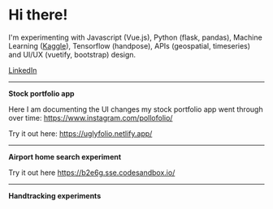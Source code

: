 # Hi there!

I'm experimenting with Javascript (Vue.js), Python (flask, pandas), Machine Learning (<a href="https://www.kaggle.com/vanzelleb">Kaggle</a>), Tensorflow (handpose), APIs (geospatial, timeseries) and UI/UX (vuetify, bootstrap) design.

<a href="https://www.linkedin.com/in/hwandsleb/">LinkedIn</a>

---
**Stock portfolio app**

Here I am documenting the UI changes my stock portfolio app went through over time:
https://www.instagram.com/pollofolio/

Try it out here: https://uglyfolio.netlify.app/

---

**Airport home search experiment**

Try it out here https://b2e6g.sse.codesandbox.io/

---

**Handtracking experiments**


<!---
vanzelleb/vanzelleb is a ✨ special ✨ repository because its `README.md` (this file) appears on your GitHub profile.
You can click the Preview link to take a look at your changes.
--->

